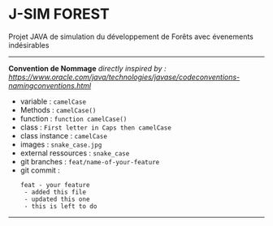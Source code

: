 # J-SIM FOREST
Projet JAVA de simulation du développement de Forêts avec évenements indésirables

---
**Convention de Nommage**
*directly inspired by : https://www.oracle.com/java/technologies/javase/codeconventions-namingconventions.html*
* variable : `camelCase`
* Methods : `camelCase()`
* function : `function camelCase()`
* class : `First letter in Caps then camelCase`
* class instance : `camelCase`
* images : `snake_case.jpg`
* external ressources : `snake_case`
* git branches : `feat/name-of-your-feature`
* git commit : 
    ```
    feat - your feature
     - added this file
     - updated this one
     - this is left to do
    ```
---
